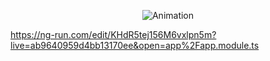 
<p align="center">
  <img src="https://steamuserimages-a.akamaihd.net/ugc/871867951362490738/050AF1B15A586A1E93D6215CBF369FF2FCCB5378/?imw=1024&&ima=fit&impolicy=Letterbox&imcolor=%23000000&letterbox=false" alt="Animation">
</p>

https://ng-run.com/edit/KHdR5tej156M6vxlpn5m?live=ab9640959d4bb13170ee&open=app%2Fapp.module.ts
